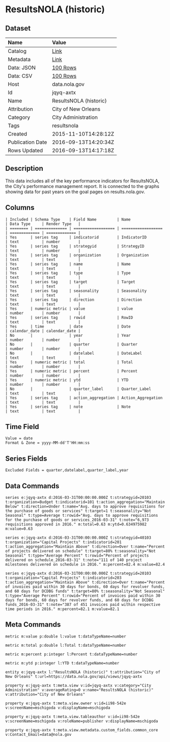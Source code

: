 # ResultsNOLA (historic)

## Dataset

| Name | Value |
| :--- | :---- |
| Catalog | [Link](https://catalog.data.gov/dataset/resultsnola) |
| Metadata | [Link](https://data.nola.gov/api/views/jqyq-axtx) |
| Data: JSON | [100 Rows](https://data.nola.gov/api/views/jqyq-axtx/rows.json?max_rows=100) |
| Data: CSV | [100 Rows](https://data.nola.gov/api/views/jqyq-axtx/rows.csv?max_rows=100) |
| Host | data.nola.gov |
| Id | jqyq-axtx |
| Name | ResultsNOLA (historic) |
| Attribution | City of New Orleans |
| Category | City Administration |
| Tags | resultsnola |
| Created | 2015-11-10T14:28:12Z |
| Publication Date | 2016-09-13T14:20:34Z |
| Rows Updated | 2016-09-13T14:17:18Z |

## Description

This data includes all of the key performance indicators for ResultsNOLA, the City's performance management report. It is connected to the graphs showing data for past years on the goal pages on results.nola.gov.

## Columns

```ls
| Included | Schema Type    | Field Name         | Name               | Data Type     | Render Type   |
| ======== | ============== | ================== | ================== | ============= | ============= |
| Yes      | series tag     | indicatorid        | IndicatorID        | text          | number        |
| Yes      | series tag     | strategyid         | StrategyID         | text          | number        |
| Yes      | series tag     | organization       | Organization       | text          | text          |
| Yes      | series tag     | name               | Name               | text          | text          |
| Yes      | series tag     | type               | Type               | text          | text          |
| Yes      | series tag     | target             | Target             | text          | text          |
| Yes      | series tag     | seasonality        | Seasonality        | text          | text          |
| Yes      | series tag     | direction          | Direction          | text          | text          |
| Yes      | numeric metric | value              | value              | number        | number        |
| Yes      | series tag     | rowid              | RowID              | text          | text          |
| Yes      | time           | date               | Date               | calendar_date | calendar_date |
| No       |                | year               | Year               | number        | number        |
| No       |                | quarter            | Quarter            | number        | number        |
| No       |                | datelabel          | DateLabel          | text          | text          |
| Yes      | numeric metric | total              | Total              | number        | number        |
| Yes      | numeric metric | percent            | Percent            | number        | number        |
| Yes      | numeric metric | ytd                | YTD                | number        | number        |
| No       |                | quarter_label      | Quarter_Label      | text          | text          |
| Yes      | series tag     | action_aggregation | Action_Aggregation | text          | text          |
| Yes      | series tag     | note               | Note               | text          | text          |
```

## Time Field

```ls
Value = date
Format & Zone = yyyy-MM-dd'T'HH:mm:ss
```

## Series Fields

```ls
Excluded Fields = quarter,datelabel,quarter_label,year
```

## Data Commands

```ls
series e:jqyq-axtx d:2016-03-31T00:00:00.000Z t:strategyid=20103 t:organization=Budget t:indicatorid=101 t:action_aggregation="Maintain Below" t:direction=Under t:name="Avg. days to approve requisitions for the purchase of goods or services" t:target=1 t:seasonality="Not Seasonal" t:type=Average t:rowid="Avg. days to approve requisitions for the purchase of goods or services_2016-03-31" t:note="6,973 requisitions approved in 2016." m:total=0.63 m:ytd=0.634975982 m:value=0.63

series e:jqyq-axtx d:2016-03-31T00:00:00.000Z t:strategyid=40103 t:organization="Capital Projects" t:indicatorid=201 t:action_aggregation="Maintain Above" t:direction=Over t:name="Percent of projects delivered on schedule" t:target=80% t:seasonality="Not Seasonal" t:type="Average Percent" t:rowid="Percent of projects delivered on schedule_2016-03-31" t:note="111 of 140 project milestones delivered on schedule in 2016." m:percent=82.4 m:value=82.4

series e:jqyq-axtx d:2016-03-31T00:00:00.000Z t:strategyid=20103 t:organization="Capital Projects" t:indicatorid=203 t:action_aggregation="Maintain Above" t:direction=Over t:name="Percent of invoices paid within 30 days for bonds, 60 days for revolver funds, and 60 days for DCDBG funds" t:target=80% t:seasonality="Not Seasonal" t:type="Average Percent" t:rowid="Percent of invoices paid within 30 days for bonds, 60 days for revolver funds, and 60 days for DCDBG funds_2016-03-31" t:note="387 of 451 invoices paid within respective time periods in 2016." m:percent=82.1 m:value=82.1
```

## Meta Commands

```ls
metric m:value p:double l:value t:dataTypeName=number

metric m:total p:double l:Total t:dataTypeName=number

metric m:percent p:integer l:Percent t:dataTypeName=number

metric m:ytd p:integer l:YTD t:dataTypeName=number

entity e:jqyq-axtx l:"ResultsNOLA (historic)" t:attribution="City of New Orleans" t:url=https://data.nola.gov/api/views/jqyq-axtx

property e:jqyq-axtx t:meta.view v:id=jqyq-axtx v:category="City Administration" v:averageRating=0 v:name="ResultsNOLA (historic)" v:attribution="City of New Orleans"

property e:jqyq-axtx t:meta.view.owner v:id=ii98-542e v:screenName=mschigoda v:displayName=mschigoda

property e:jqyq-axtx t:meta.view.tableauthor v:id=ii98-542e v:screenName=mschigoda v:roleName=publisher v:displayName=mschigoda

property e:jqyq-axtx t:meta.view.metadata.custom_fields.common_core v:Contact_Email=data@nola.gov
```